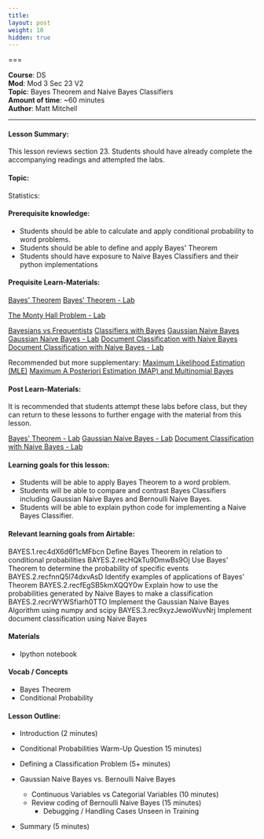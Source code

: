 ```yaml
---
title: 
layout: post
weight: 10
hidden: true
---
```


===


**Course**: DS   <br/>
**Mod**: Mod 3 Sec 23 V2         <br/>
**Topic**:  Bayes Theorem and Naive Bayes Classifiers  <br/>
**Amount of time**: ~60 minutes <br/>
**Author**: Matt Mitchell


***

#### Lesson Summary:

This lesson reviews section 23. Students should have already complete the accompanying readings and attempted the labs. 

#### Topic:

Statistics: 

#### Prerequisite knowledge:

* Students should be able to calculate and apply conditional probability to word problems.
* Students should be able to define and apply Bayes' Theorem
* Students should have exposure to Naive Bayes Classifiers and their python implementations

#### Prequisite Learn-Materials:

[Bayes' Theorem](https://github.com/learn-co-curriculum/dsc-bayes-theorem)
[Bayes' Theorem - Lab](https://github.com/learn-co-curriculum/dsc-bayes-theorem-lab)

[The Monty Hall Problem - Lab](https://github.com/learn-co-curriculum/dsc-monty-hall-problem-lab)


[Bayesians vs Frequentists](https://github.com/learn-co-curriculum/dsc-bayesians-vs-frequentists)
[Classifiers with Bayes](https://github.com/learn-co-curriculum/dsc-classifiers-with-bayes)
[Gaussian Naive Bayes](https://github.com/learn-co-curriculum/dsc-gaussian-naive-bayes)
[Gaussian Naive Bayes - Lab](https://github.com/learn-co-curriculum/dsc-gaussian-naive-bayes-lab)
[Document Classification with Naive Bayes](https://github.com/learn-co-curriculum/dsc-document-classification-with-naive-bayes)
[Document Classification with Naive Bayes - Lab](https://github.com/learn-co-curriculum/dsc-document-classification-with-naive-bayes-lab)


Recommended but more supplementary:
[Maximum Likelihood Estimation (MLE)](https://github.com/learn-co-curriculum/dsc-mle)
[Maximum A Posteriori Estimation (MAP) and Multinomial Bayes](https://github.com/learn-co-curriculum/dsc-map-multinomial-bayes)

#### Post Learn-Materials:

It is recommended that students attempt these labs before class, but they can return to these lessons to further engage with the material from this lesson.

[Bayes' Theorem - Lab](https://github.com/learn-co-curriculum/dsc-bayes-theorem-lab)
[Gaussian Naive Bayes - Lab](https://github.com/learn-co-curriculum/dsc-gaussian-naive-bayes-lab)
[Document Classification with Naive Bayes - Lab](https://github.com/learn-co-curriculum/dsc-document-classification-with-naive-bayes-lab)



#### Learning goals for this lesson:


* Students will be able to apply Bayes Theorem to a word problem.
* Students will be able to compare and contrast Bayes Classifiers including Gaussian Naive Bayes and Bernoulli Naive Bayes.
* Students will be able to explain python code for implementing a Naive Bayes Classifier.


#### Relevant learning goals from Airtable: 

BAYES.1.rec4dX6d6f1cMFbcn Define Bayes Theorem in relation to conditional probabilities
BAYES.2.recHQkTu9DmwBs9Oj Use Bayes' Theorem to determine the probability of specific events
BAYES.2.recfnnQ5l74dxvAsD Identify examples of applications of Bayes' Theorem
BAYES.2.recfEgSB5kmXQQY0w Explain how to use the probabilities generated by Naive Bayes to make a classification
BAYES.2.recrWYWSfiarh0TTO Implement the Gaussian Naive Bayes Algorithm using numpy and scipy
BAYES.3.rec9xyzJewoWuvNrj Implement document classification using Naive Bayes


#### Materials
- Ipython notebook

#### Vocab / Concepts 

* Bayes Theorem
* Conditional Probability

#### Lesson Outline:

* Introduction (2 minutes)
* Conditional Probabilities Warm-Up Question 15 minutes)

* Defining a Classification Problem (5+ minutes)
* Gaussian Naive Bayes vs. Bernoulli Naive Bayes
	* Continuous Variables vs Categorial Variables (10 minutes)
	* Review coding of Bernoulli Naive Bayes (15 minutes)
		* Debugging / Handling Cases Unseen in Training 
* Summary (5 minutes)